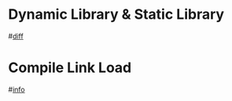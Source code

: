 # Dynamic Library & Static Library

#[diff](https://blog.hudongdong.com/c/26.html)

# Compile Link Load

#[info](https://tech.meituan.com/2015/01/22/linker.html)
